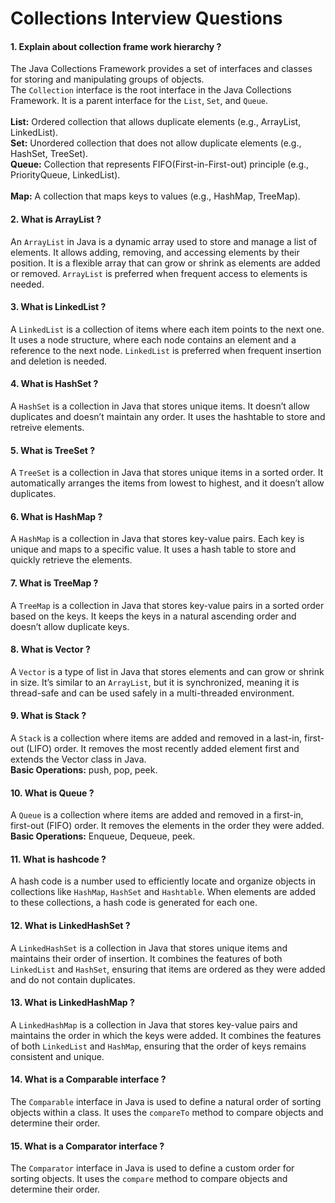 # Collections Interview Questions

#### 1. Explain about collection frame work hierarchy ?
The Java Collections Framework provides a set of interfaces and classes for storing and manipulating groups of objects.</br>
The `Collection` interface is the root interface in the Java Collections Framework. It is a parent interface for the `List`, `Set`, and `Queue`.</br></br>
<b>List:</b> Ordered collection that allows duplicate elements (e.g., ArrayList, LinkedList).</br>
<b>Set:</b> Unordered collection that does not allow duplicate elements (e.g., HashSet, TreeSet).</br>
<b>Queue:</b> Collection that represents FIFO(First-in-First-out) principle (e.g., PriorityQueue, LinkedList).</br></br>
<b>Map:</b> A collection that maps keys to values (e.g., HashMap, TreeMap).

#### 2. What is ArrayList ?
An `ArrayList` in Java is a dynamic array used to store and manage a list of elements. It allows adding, removing, and accessing elements by their position. It is a flexible array that can grow or shrink as elements are added or removed. `ArrayList` is preferred when frequent access to elements is needed.

#### 3. What is LinkedList ?
A `LinkedList` is a collection of items where each item points to the next one. It uses a node structure, where each node contains an element and a reference to the next node. `LinkedList` is preferred when frequent insertion and deletion is needed.

#### 4. What is HashSet ?
A `HashSet` is a collection in Java that stores unique items. It doesn’t allow duplicates and doesn’t maintain any order. It uses the hashtable to store and retreive elements.

#### 5. What is TreeSet ?
A `TreeSet` is a collection in Java that stores unique items in a sorted order. It automatically arranges the items from lowest to highest, and it doesn’t allow duplicates.

#### 6. What is HashMap ?
A `HashMap` is a collection in Java that stores key-value pairs. Each key is unique and maps to a specific value. It uses a hash table to store and quickly retrieve the elements.

#### 7. What is TreeMap ?
A `TreeMap` is a collection in Java that stores key-value pairs in a sorted order based on the keys. It keeps the keys in a natural ascending order and doesn’t allow duplicate keys.

#### 8. What is Vector ?
A `Vector` is a type of list in Java that stores elements and can grow or shrink in size. It’s similar to an `ArrayList`, but it is synchronized, meaning it is thread-safe and can be used safely in a multi-threaded environment.

#### 9. What is Stack ?
A `Stack` is a collection where items are added and removed in a last-in, first-out (LIFO) order. It removes the most recently added element first and extends the Vector class in Java.</b></br>
<b>Basic Operations:</b> push, pop, peek.

#### 10. What is Queue ?
A `Queue` is a collection where items are added and removed in a first-in, first-out (FIFO) order. It removes the elements in the order they were added.</br>
<b>Basic Operations:</b> Enqueue, Dequeue, peek.

#### 11. What is hashcode ?
A hash code is a number used to efficiently locate and organize objects in collections like `HashMap`, `HashSet` and `Hashtable`. When elements are added to these collections, a hash code is generated for each one.

#### 12. What is LinkedHashSet ?
A `LinkedHashSet` is a collection in Java that stores unique items and maintains their order of insertion. It combines the features of both `LinkedList` and `HashSet`, ensuring that items are ordered as they were added and do not contain duplicates.

#### 13. What is LinkedHashMap ?
A `LinkedHashMap` is a collection in Java that stores key-value pairs and maintains the order in which the keys were added. It combines the features of both `LinkedList` and `HashMap`, ensuring that the order of keys remains consistent and unique.

#### 14. What is a Comparable interface ?
The `Comparable` interface in Java is used to define a natural order of sorting objects within a class. It uses the `compareTo` method to compare objects and determine their order.

#### 15.  What is a Comparator interface ?
The `Comparator` interface in Java is used to define a custom order for sorting objects. It uses the `compare` method to compare objects and determine their order.
